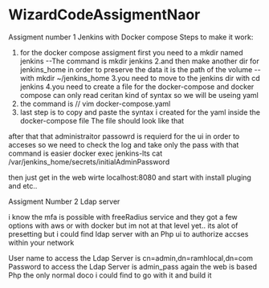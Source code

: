 # WizardCodeAssigmentNaor
Assigment number 1 Jenkins with Docker compose 
Steps to make it work:
1. for the docker compose assigment first you need to a mkdir named jenkins  --The command is mkdir jenkins
2.and then make another dir for jenkins_home in order to preserve the data it is the path of the volume --with mkdir ~/jenkins_home
3.you need to move to the jenkins dir with cd jenkins
4.you need to create a file for the docker-compose and docker compose can only read ceritan kind of syntax so we will be useing yaml
5. the command is // vim docker-compose.yaml 
6. last step is to copy and paste the syntax i created for the yaml inside the docker-compose file 
The file should look like that


after that that administraitor passowrd is requierd for the ui in order to acceses so we need to check the log and take only the pass with that command is easier
docker exec jenkins-lts cat /var/jenkins_home/secrets/initialAdminPassword

then just get in the web wirte localhost:8080 and start with install pluging and etc..

Assigment Number 2 Ldap server 

 i know the mfa is possible with freeRadius service and they got a few options with aws or with docker but im not at that level yet.. its alot of presetting
 but i could find ldap server with an Php ui to authorize accses within your network 
 
 User name to access the Ldap Server is cn=admin,dn=ramhlocal,dn=com  
 Password to access the Ldap Server is admin_pass
 again the web is based Php the only normal doco i could find to go with it and build it 
